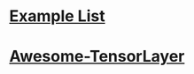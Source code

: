 # [Example List](http://tensorlayer.readthedocs.io/en/latest/user/example.html)
# [Awesome-TensorLayer](https://github.com/tensorlayer/awesome-tensorlayer) 